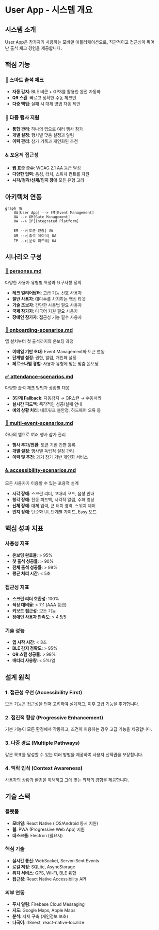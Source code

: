# User App - 시스템 개요

## 시스템 소개

User App은 참가자가 사용하는 모바일 애플리케이션으로, 직관적이고 접근성이 뛰어난 출석 체크 경험을 제공합니다.

## 핵심 기능

### 🎯 스마트 출석 체크
- **자동 감지**: BLE 비콘 + GPS를 활용한 완전 자동화
- **QR 스캔**: 빠르고 정확한 수동 체크인
- **다중 백업**: 실패 시 대체 방법 자동 제안

### 📱 다중 행사 지원  
- **통합 관리**: 하나의 앱으로 여러 행사 참가
- **개별 설정**: 행사별 맞춤 설정과 알림
- **이력 관리**: 참가 기록과 개인화된 추천

### ♿ 포용적 접근성
- **웹 표준 준수**: WCAG 2.1 AA 등급 달성
- **다양한 입력**: 음성, 터치, 스위치 컨트롤 지원
- **시각/청각/신체/인지 장애** 모든 유형 고려

## 아키텍처 연동

```mermaid
graph TB
    UA[User App] --> EM[Event Management]
    UA --> GM[Gate Management] 
    UA --> IP[Integrated Platform]
    
    EM -->|토큰 인증| UA
    GM -->|출석 데이터| UA
    IP -->|분석 피드백| UA
```

## 시나리오 구성

### [👥 personas.md](./personas.md)
다양한 사용자 유형별 특성과 요구사항 정의
- **테크 얼리어답터**: 고급 기능 선호 사용자
- **일반 사용자**: 대다수를 차지하는 핵심 타겟
- **기술 초보자**: 간단한 사용법 필요 사용자  
- **국제 참가자**: 다국어 지원 필요 사용자
- **장애인 참가자**: 접근성 기능 필수 사용자

### [🚀 onboarding-scenarios.md](./onboarding-scenarios.md)
앱 설치부터 첫 출석까지의 온보딩 과정
- **이메일 기반 초대**: Event Management와 토큰 연동
- **단계별 설정**: 권한, 알림, 개인화 설정
- **페르소나별 경험**: 사용자 유형에 맞는 맞춤 온보딩

### [✅ attendance-scenarios.md](./attendance-scenarios.md)
다양한 출석 체크 방법과 상황별 대응
- **3단계 Fallback**: 자동감지 → QR스캔 → 수동처리
- **실시간 피드백**: 즉각적인 성공/실패 안내
- **예외 상황 처리**: 네트워크 불안정, 하드웨어 오류 등

### [🏢 multi-event-scenarios.md](./multi-event-scenarios.md)
하나의 앱으로 여러 행사 참가 관리
- **행사 추가/전환**: 토큰 기반 간편 등록
- **개별 설정**: 행사별 독립적 설정 관리
- **이력 및 추천**: 과거 참가 기반 개인화 서비스

### [♿ accessibility-scenarios.md](./accessibility-scenarios.md)
모든 사용자가 이용할 수 있는 포용적 설계
- **시각 장애**: 스크린 리더, 고대비 모드, 음성 안내
- **청각 장애**: 진동 피드백, 시각적 알림, 수화 영상
- **신체 장애**: 대체 입력, 큰 터치 영역, 스위치 제어
- **인지 장애**: 단순화 UI, 단계별 가이드, Easy 모드

## 핵심 성과 지표

### 사용성 지표
- **온보딩 완료율**: > 95%
- **첫 출석 성공률**: > 90%  
- **전체 출석 성공률**: > 98%
- **평균 처리 시간**: < 5초

### 접근성 지표
- **스크린 리더 호환성**: 100%
- **색상 대비율**: > 7:1 (AAA 등급)
- **키보드 접근성**: 모든 기능
- **장애인 사용자 만족도**: > 4.5/5

### 기술 성능
- **앱 시작 시간**: < 3초
- **BLE 감지 정확도**: > 95%
- **QR 스캔 성공률**: > 98%
- **배터리 사용량**: < 5%/일

## 설계 원칙

### 1. 접근성 우선 (Accessibility First)
모든 기능은 접근성을 먼저 고려하여 설계하고, 이후 고급 기능을 추가합니다.

### 2. 점진적 향상 (Progressive Enhancement)  
기본 기능이 모든 환경에서 작동하고, 조건이 허용하는 경우 고급 기능을 제공합니다.

### 3. 다중 경로 (Multiple Pathways)
같은 목표를 달성할 수 있는 여러 방법을 제공하여 사용자 선택권을 보장합니다.

### 4. 맥락 인식 (Context Awareness)
사용자의 상황과 환경을 이해하고 그에 맞는 최적의 경험을 제공합니다.

## 기술 스택

### 플랫폼
- **모바일**: React Native (iOS/Android 동시 지원)
- **웹**: PWA (Progressive Web App) 지원
- **데스크톱**: Electron (필요시)

### 핵심 기술
- **실시간 통신**: WebSocket, Server-Sent Events
- **로컬 저장**: SQLite, AsyncStorage
- **위치 서비스**: GPS, Wi-Fi, BLE 융합
- **접근성**: React Native Accessibility API

### 외부 연동
- **푸시 알림**: Firebase Cloud Messaging
- **지도**: Google Maps, Apple Maps
- **분석**: 자체 구축 (개인정보 보호)
- **다국어**: i18next, react-native-localize
